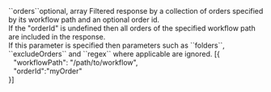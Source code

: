 <tr><td>``orders``</td><td>optional, array</td>
<td>Filtered response by a collection of orders specified by its workflow path and an optional order id.<br/>
If the "orderId" is undefined then all orders of the specified workflow path are included in the response.<br/>
If this parameter is specified then parameters such as ``folders``, ``excludeOrders`` and ``regex`` where applicable are ignored.</td>
<td> [{
  <div style="padding-left:10px;">"workflowPath": "/path/to/workflow",</div>
  <div style="padding-left:10px;">"orderId":"myOrder"</div>
  }]</td>
<td></td>
</tr>

